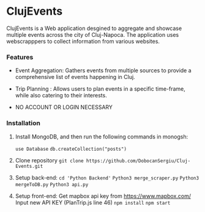 
#  ClujEvents

ClujEvents is a Web application desgined to aggregate and showcase multiple events across the city of Cluj-Napoca. The application uses webscrapppers to collect information from various websites.

  

###  Features

- Event Aggregation: Gathers events from multiple sources to provide a comprehensive list of events happening in Cluj.

- Trip Planning : Allows users to plan events in a specific time-frame, while also catering to their interests.

- NO ACCOUNT OR LOGIN NECESSARY

  

###  Installation

1. Install MongoDB, and then run the following commands in monogsh:

	`use Database`
	`db.createCollection("posts")`
2. Clone repository
	`git clone https://github.com/DobocanSergiu/Cluj-Events.git`
3. Setup back-end:
		`cd 'Python Backend'`
		`Python3 merge_scraper.py`
		`Python3 mergeToDB.py`
		`Python3 api.py`
4. Setup front-end:
Get mapbox api key from https://www.mapbox.com/
Input new API KEY (PlanTrip.js line 46)
`npm install`
`npm start`
	
	


